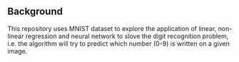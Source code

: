 ## Background 
This repository uses MNIST dataset to explore the application of linear, non-linear regression and neural network to slove the digit recognition problem, i.e. the algorithm will try to predict which number (0-9) is written on a given image.
